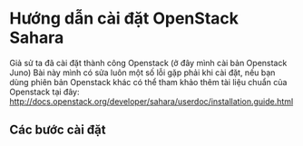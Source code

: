# Hướng dẫn cài đặt OpenStack Sahara

Giả sử ta đã cài đặt thành công Openstack (ở đây mình cài bản Openstack Juno)
Bài này mình có sửa luôn một số lỗi gặp phải khi cài đặt, nếu bạn dùng phiên bản Openstack khác có thể tham khảo thêm tài liệu chuẩn của Openstack tại đây:
http://docs.openstack.org/developer/sahara/userdoc/installation.guide.html

## Các bước cài đặt
